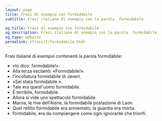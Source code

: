 ```yaml
---
layout: page
title: Frasi di esempio con formidabile 
subtitle: Frasi italiane di esempio con la parola  formidabile

og_title: Frasi di esempio con formidabile 
og_description: Frasi italiane di esempio con la parola  formidabile
og_type: website
permalink: /frasi/f/formidabile.html
---
```


Frasi italiane di esempio contenenti la parola formidabile:


- «Io dico: formidabile!».
- Alla terza esclamò: «Formidabile!».
- l'incollatura formidabile di Javert.
- «Sei stata formidabile.».
- Tale era quest'uomo formidabile.
- È terribile, formidabile.
- Allora si vide uno spettacolo formidabile.
- Marna, le rive dell'Aisne, la formidabile postazione di Laon.
- Quel relitto formidabile era annientato; la guardia era morta.
- formidabile, era da compiangere come ogni ignorante che trionfi.
